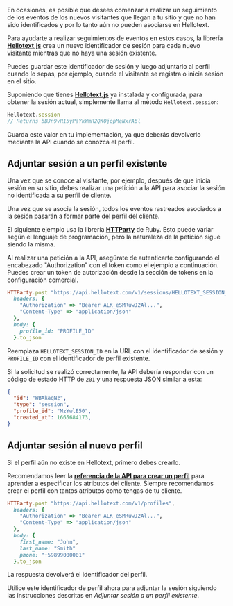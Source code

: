 En ocasiones, es posible que desees comenzar a realizar un seguimiento de los eventos de los nuevos visitantes que llegan a tu sitio y que no han sido identificados y por lo tanto aún no pueden asociarse en Hellotext.

Para ayudarte a realizar seguimientos de eventos en estos casos, la librería [**Hellotext.js**](https://github.com/hellotext/hellotext.js) crea un nuevo identificador de sesión para cada nuevo visitante mientras que no haya una sesión existente.

Puedes guardar este identificador de sesión y luego adjuntarlo al perfil cuando lo sepas, por ejemplo, cuando el visitante se registra o inicia sesión en el sitio.

Suponiendo que tienes [**Hellotext.js**](https://github.com/hellotext/hellotext.js) ya instalada y configurada, para obtener la sesión actual, simplemente llama al método `Hellotext.session`:

```javascript
Hellotext.session
// Returns bBJn9vR15yPaYkWmR2QK0jopMeNxrA6l
```

Guarda este valor en tu implementación, ya que deberás devolverlo mediante la API cuando se conozca el perfil.

## Adjuntar sesión a un perfil existente

Una vez que se conoce al visitante, por ejemplo, después de que inicia sesión en su sitio, debes realizar una petición a la API para asociar la sesión no identificada a su perfil de cliente.

Una vez que se asocia la sesión, todos los eventos rastreados asociados a la sesión pasarán a formar parte del perfil del cliente.

El siguiente ejemplo usa la librería [**HTTParty**](https://github.com/jnunemaker/httparty) de Ruby. Esto puede variar según el lenguaje de programación, pero la naturaleza de la petición sigue siendo la misma.

Al realizar una petición a la API, asegúrate de autenticarte configurando el encabezado "Authorization" con el token como el ejemplo a continuación. Puedes crear un token de autorización desde la sección de tokens en la configuración comercial.

```ruby
HTTParty.post "https://api.hellotext.com/v1/sessions/HELLOTEXT_SESSION_ID", 
  headers: { 
    "Authorization" => "Bearer ALK_eSMRuwJ2Al...",
    "Content-Type" => "application/json"
  },
  body: { 
    profile_id: "PROFILE_ID"
  }.to_json
```

Reemplaza `HELLOTEXT_SESSION_ID` en la URL con el identificador de sesión y `PROFILE_ID` con el identificador de perfil existente.

Si la solicitud se realizó correctamente, la API debería responder con un código de estado HTTP de `201` y una respuesta JSON similar a esta:

```json
{
  "id": "WBAkaqNz",  
  "type": "session",
  "profile_id": "MzYwlE50",
  "created_at": 1665684173,
}
```

## Adjuntar sesión al nuevo perfil

Si el perfil aún no existe en Hellotext, primero debes crearlo.

Recomendamos leer la [**referencia de la API para crear un perfil**](https://www.hellotext.com/api#create_a_profile) para aprender a especificar los atributos del cliente. Siempre recomendamos crear el perfil con tantos atributos como tengas de tu cliente.

```ruby
HTTParty.post "https://api.hellotext.com/v1/profiles", 
  headers: { 
    "Authorization" => "Bearer ALK_eSMRuwJ2Al...",
    "Content-Type" => "application/json"
  },
  body: { 
    first_name: "John",
    last_name: "Smith"
    phone: "+59899000001"
  }.to_json
```

La respuesta devolverá el identificador del perfil.

Utilice este identificador de perfil ahora para adjuntar la sesión siguiendo las instrucciones descritas en *Adjuntar sesión a un perfil existente*.